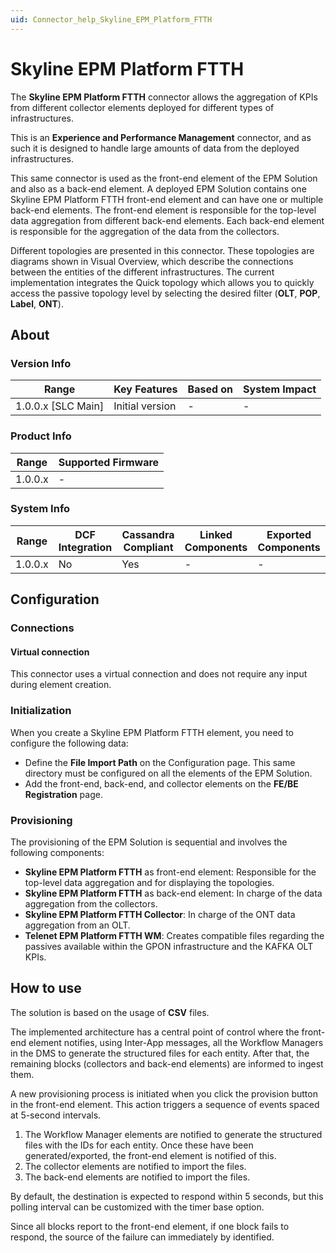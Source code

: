 ```yaml
---
uid: Connector_help_Skyline_EPM_Platform_FTTH
---
```


# Skyline EPM Platform FTTH

The **Skyline EPM Platform FTTH** connector allows the aggregation of KPIs from different collector elements deployed for different types of infrastructures.

This is an **Experience and Performance Management** connector, and as such it is designed to handle large amounts of data from the deployed infrastructures.

This same connector is used as the front-end element of the EPM Solution and also as a back-end element. A deployed EPM Solution contains one Skyline EPM Platform FTTH front-end element and can have one or multiple back-end elements. The front-end element is responsible for the top-level data aggregation from different back-end elements. Each back-end element is responsible for the aggregation of the data from the collectors.

Different topologies are presented in this connector. These topologies are diagrams shown in Visual Overview, which describe the connections between the entities of the different infrastructures. The current implementation integrates the Quick topology which allows you to quickly access the passive topology level by selecting the desired filter (**OLT**, **POP**, **Label**, **ONT**).

## About

### Version Info

| **Range**            | **Key Features** | **Based on** | **System Impact** |
|----------------------|------------------|--------------|-------------------|
| 1.0.0.x \[SLC Main\] | Initial version  | \-           | \-                |

### Product Info

| **Range** | **Supported Firmware** |
|-----------|------------------------|
| 1.0.0.x   | \-                     |

### System Info

| **Range** | **DCF Integration** | **Cassandra Compliant** | **Linked Components** | **Exported Components** |
|-----------|---------------------|-------------------------|-----------------------|-------------------------|
| 1.0.0.x   | No                  | Yes                     | \-                    | \-                      |

## Configuration

### Connections

#### Virtual connection

This connector uses a virtual connection and does not require any input during element creation.

### Initialization

When you create a Skyline EPM Platform FTTH element, you need to configure the following data:

- Define the **File Import Path** on the Configuration page. This same directory must be configured on all the elements of the EPM Solution.
- Add the front-end, back-end, and collector elements on the **FE/BE Registration** page.

### Provisioning

The provisioning of the EPM Solution is sequential and involves the following components:

- **Skyline EPM Platform FTTH** as front-end element: Responsible for the top-level data aggregation and for displaying the topologies.
- **Skyline EPM Platform FTTH** as back-end element: In charge of the data aggregation from the collectors.
- **Skyline EPM Platform FTTH Collector**: In charge of the ONT data aggregation from an OLT.
- **Telenet EPM Platform FTTH WM**: Creates compatible files regarding the passives available within the GPON infrastructure and the KAFKA OLT KPIs.

## How to use

The solution is based on the usage of **CSV** files.

The implemented architecture has a central point of control where the front-end element notifies, using Inter-App messages, all the Workflow Managers in the DMS to generate the structured files for each entity. After that, the remaining blocks (collectors and back-end elements) are informed to ingest them.

A new provisioning process is initiated when you click the provision button in the front-end element. This action triggers a sequence of events spaced at 5-second intervals.

1. The Workflow Manager elements are notified to generate the structured files with the IDs for each entity. Once these have been generated/exported, the front-end element is notified of this.
2. The collector elements are notified to import the files.
3. The back-end elements are notified to import the files.

By default, the destination is expected to respond within 5 seconds, but this polling interval can be customized with the timer base option.

Since all blocks report to the front-end element, if one block fails to respond, the source of the failure can immediately by identified.
